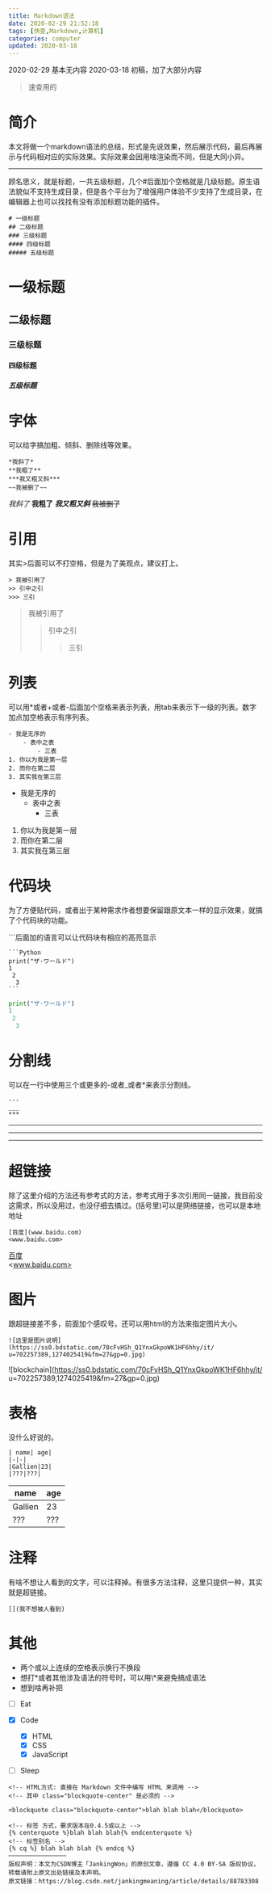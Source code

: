 ```yaml
---
title: Markdown语法
date: 2020-02-29 21:52:18
tags: [快查,Markdown,计算机]
categories: computer
updated: 2020-03-18
---
```

[>_<]:
    updated: 
    2020-02-29 基本无内容
    2020-03-18 初稿，加了大部分内容

<blockquote class="blockquote-center">速查用的</blockquote>
<!--more-->

# 简介
本文将做一个markdown语法的总结，形式是先说效果，然后展示代码，最后再展示与代码相对应的实际效果。实际效果会因用啥渲染而不同，但是大同小异。

-----
顾名思义，就是标题，一共五级标题，几个#后面加个空格就是几级标题。原生语法貌似不支持生成目录，但是各个平台为了增强用户体验不少支持了生成目录，在编辑器上也可以找找有没有添加标题功能的插件。
```
# 一级标题
## 二级标题
### 三级标题
#### 四级标题
##### 五级标题
```

# 一级标题
## 二级标题
### 三级标题
#### 四级标题
##### 五级标题

# 字体
可以给字搞加粗、倾斜、删除线等效果。
```
*我斜了*
**我粗了**
***我又粗又斜***
~~我被删了~~
```

*我斜了*
**我粗了**
***我又粗又斜***
~~我被删了~~

# 引用
其实>后面可以不打空格，但是为了美观点，建议打上。
```
> 我被引用了
>> 引中之引
>>> 三引
```

> 我被引用了
>> 引中之引
>>> 三引

# 列表
可以用*或者+或者-后面加个空格来表示列表，用tab来表示下一级的列表。数字加点加空格表示有序列表。
```
- 我是无序的
    - 表中之表
        - 三表
1. 你以为我是第一层
2. 而你在第二层
3. 其实我在第三层
```

- 我是无序的
    - 表中之表
        - 三表
1. 你以为我是第一层
2. 而你在第二层
3. 其实我在第三层

# 代码块
为了方便贴代码，或者出于某种需求作者想要保留跟原文本一样的显示效果，就搞了个代码块的功能。

\`\`\`后面加的语言可以让代码块有相应的高亮显示
````
```Python
print("ザ·ワールド")
1
 2
  3
``` 
````

```Python
print("ザ·ワールド")
1
 2
  3
```


# 分割线
可以在一行中使用三个或更多的-或者_或者*来表示分割线。
```
---
___
***
```

---
___
***

# 超链接
除了这里介绍的方法还有参考式的方法，参考式用于多次引用同一链接，我目前没这需求，所以没用过，也没仔细去搞过。(括号里)可以是网络链接，也可以是本地地址
```
[百度](www.baidu.com)  
<www.baidu.com>
```
[百度](www.baidu.com)  
<www.baidu.com>

# 图片
跟超链接差不多，前面加个感叹号。还可以用html的方法来指定图片大小。
```
![这里是图片说明](https://ss0.bdstatic.com/70cFvHSh_Q1YnxGkpoWK1HF6hhy/it/
u=702257389,1274025419&fm=27&gp=0.jpg)
```
![blockchain](https://ss0.bdstatic.com/70cFvHSh_Q1YnxGkpoWK1HF6hhy/it/
u=702257389,1274025419&fm=27&gp=0.jpg)

# 表格
没什么好说的。

```
| name| age|
|-|-|
|Gallien|23|
|???|???|
```

| name| age|
|-|-|
|Gallien|23|
|???|???|

# 注释
有啥不想让人看到的文字，可以注释掉。有很多方法注释，这里只提供一种，其实就是超链接。
```
[](我不想被人看到)
```
[](我不想被人看到)



# 其他
- 两个或以上连续的空格表示换行不换段
- 想打\*或者其他涉及语法的符号时，可以用\\\*来避免搞成语法
- 想到啥再补把











- [ ] Eat
- [x] Code
  - [x] HTML
  - [x] CSS
  - [x] JavaScript
- [ ] Sleep



```
<!-- HTML方式: 直接在 Markdown 文件中编写 HTML 来调用 -->
<!-- 其中 class="blockquote-center" 是必须的 -->

<blockquote class="blockquote-center">blah blah blah</blockquote>

<!-- 标签 方式，要求版本在0.4.5或以上 -->
{% centerquote %}blah blah blah{% endcenterquote %}
<!-- 标签别名 -->
{% cq %} blah blah blah {% endcq %}
————————————————
版权声明：本文为CSDN博主「JankingWon」的原创文章，遵循 CC 4.0 BY-SA 版权协议，转载请附上原文出处链接及本声明。
原文链接：https://blog.csdn.net/jankingmeaning/article/details/88783308
```